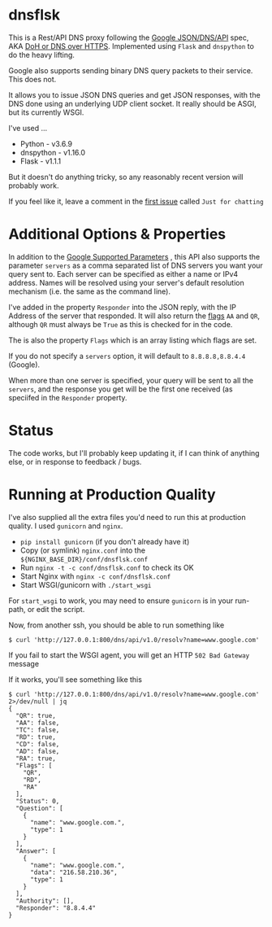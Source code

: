 # dnsflsk

This is a Rest/API DNS proxy following the [Google JSON/DNS/API](https://developers.google.com/speed/public-dns/docs/doh/json) spec,
AKA [DoH or DNS over HTTPS](https://developers.google.com/speed/public-dns/docs/doh/index).  Implemented using `Flask` and `dnspython` to do the heavy lifting.

Google also supports sending binary DNS query packets to their service. This does not.

It allows you to issue JSON DNS queries and get JSON responses, with the DNS done using an 
underlying UDP client socket.  It really should be ASGI, but its currently WSGI.

I've used ...

* Python - v3.6.9
* dnspython - v1.16.0
* Flask - v1.1.1

But it doesn't do anything tricky, so any reasonably recent version will probably work.

If you feel like it, leave a comment in the [first issue](https://github.com/james-stevens/dnsflsk/issues/1) called `Just for chatting`



# Additional Options & Properties

In addition to the [Google Supported Parameters](https://developers.google.com/speed/public-dns/docs/doh/json#supported_parameters)
, this API also supports the parameter `servers` as a comma separated list of DNS servers you want your query sent to.
Each server can be specified as either a name or IPv4 address. Names will be resolved using your server's default resolution mechanism
(i.e. the same as the command line).

I've added in the property `Responder` into the JSON reply, with the IP Address of the server that responded.
It will also return the [flags](https://tools.ietf.org/html/rfc2065#section-6.1) `AA` and `QR`,
although `QR` must always be `True` as this is checked for in the code.

The is also the property `Flags` which is an array listing which flags are set.

If you do not specify a `servers` option, it will default to `8.8.8.8,8.8.4.4` (Google).

When more than one server is specified, your query will be sent to all the `servers`, and the
response you get will be the first one received (as speciifed in the `Responder` property.


# Status

The code works, but I'll probably keep updating it, if I can think of anything else, or in response to feedback / bugs.



# Running at Production Quality

I've also supplied all the extra files you'd need to run this at production quality. I used `gunicorn` and `nginx`.

* `pip install gunicorn` (if you don't already have it)
* Copy (or symlink) `nginx.conf` into the `${NGINX_BASE_DIR}/conf/dnsflsk.conf`
* Run `nginx -t -c conf/dnsflsk.conf` to check its OK
* Start Nginx with `nginx -c conf/dnsflsk.conf`
* Start WSGI/gunicorn with `./start_wsgi`

For `start_wsgi` to work, you may need to ensure `gunicorn` is in your run-path, or edit the script.

Now, from another ssh, you should be able to run something like

```
$ curl 'http://127.0.0.1:800/dns/api/v1.0/resolv?name=www.google.com'
```
If you fail to start the WSGI agent, you will get an HTTP `502 Bad Gateway` message

If it works, you'll see something like this
```
$ curl 'http://127.0.0.1:800/dns/api/v1.0/resolv?name=www.google.com' 2>/dev/null | jq
{
  "QR": true,
  "AA": false,
  "TC": false,
  "RD": true,
  "CD": false,
  "AD": false,
  "RA": true,
  "Flags": [
    "QR",
    "RD",
    "RA"
  ],
  "Status": 0,
  "Question": [
    {
      "name": "www.google.com.",
      "type": 1
    }
  ],
  "Answer": [
    {
      "name": "www.google.com.",
      "data": "216.58.210.36",
      "type": 1
    }
  ],
  "Authority": [],
  "Responder": "8.8.4.4"
}
```
